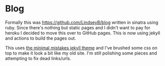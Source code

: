 # Blog


Formally this was https://github.com/LindseyB/blog written in sinatra using ruby. Since there's nothing but static pages and I didn't want to pay for heroku I decided to move this over to GitHub pages. This is now using jekyll and actions to build the pages out. 

This uses [the minimal mistakes jekyll theme](https://github.com/mmistakes/minimal-mistakes) and I've brushed some css on top to make it look a bit like my old site. I'm still polishing some pieces and attempting to fix dead links/urls. 
